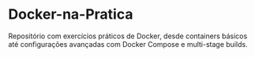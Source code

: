 # Docker-na-Pratica
Repositório com exercícios práticos de Docker, desde containers básicos até configurações avançadas com Docker Compose e multi-stage builds.
